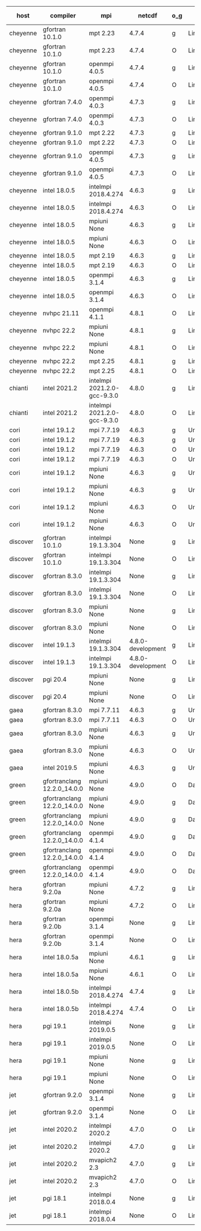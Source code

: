 

| host     | compiler                              | mpi                      | netcdf        | o_g        | os       | build       | u_pass          | u_fail          | s_pass            | s_fail            | e_pass             | e_fail             | nuopc_pass       | nuopc_fail       | artifacts link          |
|----------|---------------------------------------|--------------------------|---------------|------------|----------|-------------|-----------------|-----------------|-------------------|-------------------|--------------------|--------------------|------------------|------------------|-------------------------|
| cheyenne | gfortran 10.1.0 | mpt 2.23  | 4.7.4  | g | Linux | PASS | 13870 | 0 | 49 | 0 | 80 | 0 | 50 | 2 | <a href="https://github.com/esmf-org/esmf-test-artifacts/tree/85fac6ee4f45d1121e9a54a07996b45ed7ba10a2/fix_clang/gfortran/10.1.0/g/mpt/2.23" target="_blank">85fac6e</a> | 
| cheyenne | gfortran 10.1.0 | mpt 2.23  | 4.7.4  | O | Linux | PASS | 13870 | 0 | 49 | 0 | 80 | 0 | 50 | 2 | <a href="https://github.com/esmf-org/esmf-test-artifacts/tree/934fcce138b4a573f67ee1333e407e633680bc43/fix_clang/gfortran/10.1.0/O/mpt/2.23" target="_blank">934fcce</a> | 
| cheyenne | gfortran 10.1.0 | openmpi 4.0.5  | 4.7.4  | g | Linux | PASS | 13870 | 0 | 49 | 0 | 80 | 0 | 50 | 2 | <a href="https://github.com/esmf-org/esmf-test-artifacts/tree/c8f6302cc4c85bd43dd6e32fa8ae9b220b796dc8/fix_clang/gfortran/10.1.0/g/openmpi/4.0.5" target="_blank">c8f6302</a> | 
| cheyenne | gfortran 10.1.0 | openmpi 4.0.5  | 4.7.4  | O | Linux | PASS | 13870 | 0 | 49 | 0 | 80 | 0 | 50 | 2 | <a href="https://github.com/esmf-org/esmf-test-artifacts/tree/146a8d1f0b7ad7e3e8e15a00398113e66d29a132/fix_clang/gfortran/10.1.0/O/openmpi/4.0.5" target="_blank">146a8d1</a> | 
| cheyenne | gfortran 7.4.0 | openmpi 4.0.3  | 4.7.3  | g | Linux | PASS | 13870 | 0 | 49 | 0 | 80 | 0 | 50 | 2 | <a href="https://github.com/esmf-org/esmf-test-artifacts/tree/13b3c7361d3b74cb8f56cd4500ef60968558836f/fix_clang/gfortran/7.4.0/g/openmpi/4.0.3" target="_blank">13b3c73</a> | 
| cheyenne | gfortran 7.4.0 | openmpi 4.0.3  | 4.7.3  | O | Linux | PASS | 13870 | 0 | 49 | 0 | 80 | 0 | 50 | 2 | <a href="https://github.com/esmf-org/esmf-test-artifacts/tree/321c648780d6775ad368409a8e5cbc24edef7e2d/fix_clang/gfortran/7.4.0/O/openmpi/4.0.3" target="_blank">321c648</a> | 
| cheyenne | gfortran 9.1.0 | mpt 2.22  | 4.7.3  | g | Linux | PASS | 13870 | 0 | 49 | 0 | 80 | 0 | 50 | 2 | <a href="https://github.com/esmf-org/esmf-test-artifacts/tree/2892bc3457cd360cc2c8c5357a23f08faed84515/fix_clang/gfortran/9.1.0/g/mpt/2.22" target="_blank">2892bc3</a> | 
| cheyenne | gfortran 9.1.0 | mpt 2.22  | 4.7.3  | O | Linux | PASS | None | None | None | None | None | None | None | None | <a href="https://github.com/esmf-org/esmf-test-artifacts/tree/ec8c460e9385b8138bd55317f8736d6b7aef60f8/fix_clang/gfortran/9.1.0/O/mpt/2.22" target="_blank">ec8c460</a> | 
| cheyenne | gfortran 9.1.0 | openmpi 4.0.5  | 4.7.3  | g | Linux | PASS | 13870 | 0 | 49 | 0 | 80 | 0 | 50 | 2 | <a href="https://github.com/esmf-org/esmf-test-artifacts/tree/6ff16dada77a6fcaea85762f6ada8309c9581cfd/fix_clang/gfortran/9.1.0/g/openmpi/4.0.5" target="_blank">6ff16da</a> | 
| cheyenne | gfortran 9.1.0 | openmpi 4.0.5  | 4.7.3  | O | Linux | PASS | 13870 | 0 | 49 | 0 | 80 | 0 | 50 | 2 | <a href="https://github.com/esmf-org/esmf-test-artifacts/tree/04db1af9587c3b2464954c907a9a17de003809d6/fix_clang/gfortran/9.1.0/O/openmpi/4.0.5" target="_blank">04db1af</a> | 
| cheyenne | intel 18.0.5 | intelmpi 2018.4.274  | 4.6.3  | g | Linux | PASS | 13870 | 0 | 49 | 0 | 80 | 0 | 50 | 2 | <a href="https://github.com/esmf-org/esmf-test-artifacts/tree/a2874d4c3b72c074e92de14f8ed798d0751a0ec4/fix_clang/intel/18.0.5/g/intelmpi/2018.4.274" target="_blank">a2874d4</a> | 
| cheyenne | intel 18.0.5 | intelmpi 2018.4.274  | 4.6.3  | O | Linux | PASS | None | None | None | None | None | None | 0 | 52 | <a href="https://github.com/esmf-org/esmf-test-artifacts/tree/59b81ec313d24f56c1e260cdd42cb625bb536c91/fix_clang/intel/18.0.5/O/intelmpi/2018.4.274" target="_blank">59b81ec</a> | 
| cheyenne | intel 18.0.5 | mpiuni None  | 4.6.3  | g | Linux | PASS | 12314 | 0 | 8 | 0 | 43 | 0 | None | None | <a href="https://github.com/esmf-org/esmf-test-artifacts/tree/aacac1b80ac500916a52304a7b067bc75ff2f1a9/fix_clang/intel/18.0.5/g/mpiuni/None" target="_blank">aacac1b</a> | 
| cheyenne | intel 18.0.5 | mpiuni None  | 4.6.3  | O | Linux | PASS | 12314 | 0 | 8 | 0 | 43 | 0 | None | None | <a href="https://github.com/esmf-org/esmf-test-artifacts/tree/1b2e1d02cdb6816b767dc3d349896a31ae81c47c/fix_clang/intel/18.0.5/O/mpiuni/None" target="_blank">1b2e1d0</a> | 
| cheyenne | intel 18.0.5 | mpt 2.19  | 4.6.3  | g | Linux | PASS | 13870 | 0 | 49 | 0 | 80 | 0 | 50 | 2 | <a href="https://github.com/esmf-org/esmf-test-artifacts/tree/143a9fc0d7054efc4194edda91a097f639dcdda2/fix_clang/intel/18.0.5/g/mpt/2.19" target="_blank">143a9fc</a> | 
| cheyenne | intel 18.0.5 | mpt 2.19  | 4.6.3  | O | Linux | PASS | 13870 | 0 | 49 | 0 | 80 | 0 | 50 | 2 | <a href="https://github.com/esmf-org/esmf-test-artifacts/tree/c28ec932cdc8c2a153b3641c008056dc65cf9fee/fix_clang/intel/18.0.5/O/mpt/2.19" target="_blank">c28ec93</a> | 
| cheyenne | intel 18.0.5 | openmpi 3.1.4  | 4.6.3  | g | Linux | PASS | 13870 | 0 | 49 | 0 | 80 | 0 | 50 | 2 | <a href="https://github.com/esmf-org/esmf-test-artifacts/tree/28ae621d4421ca7583a4f24c9a8a838106689ca4/fix_clang/intel/18.0.5/g/openmpi/3.1.4" target="_blank">28ae621</a> | 
| cheyenne | intel 18.0.5 | openmpi 3.1.4  | 4.6.3  | O | Linux | PASS | 13870 | 0 | 49 | 0 | 80 | 0 | 50 | 2 | <a href="https://github.com/esmf-org/esmf-test-artifacts/tree/ad96426bdd0bb91f98fbb8d669946f9c03f0116d/fix_clang/intel/18.0.5/O/openmpi/3.1.4" target="_blank">ad96426</a> | 
| cheyenne | nvhpc 21.11 | openmpi 4.1.1  | 4.8.1  | O | Linux | PASS | None | None | None | None | None | None | None | None | <a href="https://github.com/esmf-org/esmf-test-artifacts/tree/89acae8f7610e0bc67fa8522b3c1fdaee7fa77ba/fix_clang/nvhpc/21.11/O/openmpi/4.1.1" target="_blank">89acae8</a> | 
| cheyenne | nvhpc 22.2 | mpiuni None  | 4.8.1  | g | Linux | PASS | 11677 | 637 | 4 | 4 | 40 | 3 | None | None | <a href="https://github.com/esmf-org/esmf-test-artifacts/tree/8a9bcc60c22c3c8a3e3afd7e35f146c78001d040/fix_clang/nvhpc/22.2/g/mpiuni/None" target="_blank">8a9bcc6</a> | 
| cheyenne | nvhpc 22.2 | mpiuni None  | 4.8.1  | O | Linux | PASS | 12312 | 2 | 8 | 0 | 43 | 0 | None | None | <a href="https://github.com/esmf-org/esmf-test-artifacts/tree/896a134fe505339166176a446f4d9efa208a0aa0/fix_clang/nvhpc/22.2/O/mpiuni/None" target="_blank">896a134</a> | 
| cheyenne | nvhpc 22.2 | mpt 2.25  | 4.8.1  | g | Linux | PASS | None | None | None | None | None | None | None | None | <a href="https://github.com/esmf-org/esmf-test-artifacts/tree/ffcd84e68151d952920c28dc0afb9c401acb021c/fix_clang/nvhpc/22.2/g/mpt/2.25" target="_blank">ffcd84e</a> | 
| cheyenne | nvhpc 22.2 | mpt 2.25  | 4.8.1  | O | Linux | PASS | None | None | None | None | None | None | None | None | <a href="https://github.com/esmf-org/esmf-test-artifacts/tree/dd48a84ead699b67908387449807046d729c51b4/fix_clang/nvhpc/22.2/O/mpt/2.25" target="_blank">dd48a84</a> | 
| chianti | intel 2021.2 | intelmpi 2021.2.0-gcc-9.3.0  | 4.8.0  | g | Linux | PASS | 13870 | 0 | 49 | 0 | 80 | 0 | 50 | 2 | <a href="https://github.com/esmf-org/esmf-test-artifacts/tree/36718c9dadc5c9deedf3b2b9ea7cd696cdfe58e7/fix_clang/intel/2021.2/g/intelmpi/2021.2.0-gcc-9.3.0" target="_blank">36718c9</a> | 
| chianti | intel 2021.2 | intelmpi 2021.2.0-gcc-9.3.0  | 4.8.0  | O | Linux | PASS | 13870 | 0 | 49 | 0 | 80 | 0 | 50 | 2 | <a href="https://github.com/esmf-org/esmf-test-artifacts/tree/f03f2b92466a87918a45403eeac656ab131d4522/fix_clang/intel/2021.2/O/intelmpi/2021.2.0-gcc-9.3.0" target="_blank">f03f2b9</a> | 
| cori | intel 19.1.2 | mpi 7.7.19  | 4.6.3  | g | Unicos | FAIL | None | None | None | None | None | None | None | None | <a href="https://github.com/esmf-org/esmf-test-artifacts/tree/cfd95a0b2f97e21e04fa91fedf048ae67d316803/fix_clang/intel/19.1.2/g/mpi/7.7.19" target="_blank">cfd95a0</a> | 
| cori | intel 19.1.2 | mpi 7.7.19  | 4.6.3  | g | Unicos | PASS | None | None | None | None | None | None | None | None | <a href="https://github.com/esmf-org/esmf-test-artifacts/tree/79297f4a263de67250e2a31eca1b1e253ef1402a/fix_clang/intel/19.1.2/g/mpi/7.7.19" target="_blank">79297f4</a> | 
| cori | intel 19.1.2 | mpi 7.7.19  | 4.6.3  | O | Unicos | FAIL | None | None | None | None | None | None | None | None | <a href="https://github.com/esmf-org/esmf-test-artifacts/tree/1d6cfd2008856ae23ba19d64bdcc3319e90b4bfe/fix_clang/intel/19.1.2/O/mpi/7.7.19" target="_blank">1d6cfd2</a> | 
| cori | intel 19.1.2 | mpi 7.7.19  | 4.6.3  | O | Unicos | PASS | None | None | None | None | None | None | None | None | <a href="https://github.com/esmf-org/esmf-test-artifacts/tree/74650421b3bdedb2c435620baff51f58a29c5ca5/fix_clang/intel/19.1.2/O/mpi/7.7.19" target="_blank">7465042</a> | 
| cori | intel 19.1.2 | mpiuni None  | 4.6.3  | g | Unicos | FAIL | None | None | None | None | None | None | None | None | <a href="https://github.com/esmf-org/esmf-test-artifacts/tree/074df14cb331f0dfc1eb46efd91de32d004a9fef/fix_clang/intel/19.1.2/g/mpiuni/None" target="_blank">074df14</a> | 
| cori | intel 19.1.2 | mpiuni None  | 4.6.3  | g | Unicos | PASS | None | None | None | None | None | None | None | None | <a href="https://github.com/esmf-org/esmf-test-artifacts/tree/ac08ca0091fc449b061239d873d307dd58c9ce20/fix_clang/intel/19.1.2/g/mpiuni/None" target="_blank">ac08ca0</a> | 
| cori | intel 19.1.2 | mpiuni None  | 4.6.3  | O | Unicos | FAIL | None | None | None | None | None | None | None | None | <a href="https://github.com/esmf-org/esmf-test-artifacts/tree/7769b8c56c435789d5ca859d88fe110145a67f90/fix_clang/intel/19.1.2/O/mpiuni/None" target="_blank">7769b8c</a> | 
| cori | intel 19.1.2 | mpiuni None  | 4.6.3  | O | Unicos | PASS | None | None | None | None | None | None | None | None | <a href="https://github.com/esmf-org/esmf-test-artifacts/tree/78d5a235ee851443dfee663af64567e3f32337a7/fix_clang/intel/19.1.2/O/mpiuni/None" target="_blank">78d5a23</a> | 
| discover | gfortran 10.1.0 | intelmpi 19.1.3.304  | None  | g | Linux | PASS | 13855 | 15 | 49 | 0 | 80 | 0 | 50 | 2 | <a href="https://github.com/esmf-org/esmf-test-artifacts/tree/40a313467e1976a0ccd815110bde7110238307bf/fix_clang/gfortran/10.1.0/g/intelmpi/19.1.3.304" target="_blank">40a3134</a> | 
| discover | gfortran 10.1.0 | intelmpi 19.1.3.304  | None  | O | Linux | PASS | 13855 | 15 | 49 | 0 | 80 | 0 | 50 | 2 | <a href="https://github.com/esmf-org/esmf-test-artifacts/tree/0fa8c99d606b420a73abca8e47793d4c2b6ff9ff/fix_clang/gfortran/10.1.0/O/intelmpi/19.1.3.304" target="_blank">0fa8c99</a> | 
| discover | gfortran 8.3.0 | intelmpi 19.1.3.304  | None  | g | Linux | PASS | 13855 | 15 | 49 | 0 | 80 | 0 | 50 | 2 | <a href="https://github.com/esmf-org/esmf-test-artifacts/tree/c41942fdb27c7399d2b1d2b4d990170c4cea8dbb/fix_clang/gfortran/8.3.0/g/intelmpi/19.1.3.304" target="_blank">c41942f</a> | 
| discover | gfortran 8.3.0 | intelmpi 19.1.3.304  | None  | O | Linux | PASS | 13855 | 15 | 49 | 0 | 80 | 0 | 50 | 2 | <a href="https://github.com/esmf-org/esmf-test-artifacts/tree/5624afea60fa960c5ccc1c200e274b25e8108234/fix_clang/gfortran/8.3.0/O/intelmpi/19.1.3.304" target="_blank">5624afe</a> | 
| discover | gfortran 8.3.0 | mpiuni None  | None  | g | Linux | PASS | 12314 | 0 | 8 | 0 | 43 | 0 | None | None | <a href="https://github.com/esmf-org/esmf-test-artifacts/tree/64b57a07c1701994f52a88766598a994ec95f34e/fix_clang/gfortran/8.3.0/g/mpiuni/None" target="_blank">64b57a0</a> | 
| discover | gfortran 8.3.0 | mpiuni None  | None  | O | Linux | PASS | 12314 | 0 | 8 | 0 | 43 | 0 | None | None | <a href="https://github.com/esmf-org/esmf-test-artifacts/tree/08949d885681ccd4b4ac53cdf54f0f57f5eab40f/fix_clang/gfortran/8.3.0/O/mpiuni/None" target="_blank">08949d8</a> | 
| discover | intel 19.1.3 | intelmpi 19.1.3.304  | 4.8.0-development  | g | Linux | PASS | 13870 | 0 | 49 | 0 | 80 | 0 | 50 | 2 | <a href="https://github.com/esmf-org/esmf-test-artifacts/tree/117a64bda803b24efb05cc38908c49122ec1e53d/fix_clang/intel/19.1.3/g/intelmpi/19.1.3.304" target="_blank">117a64b</a> | 
| discover | intel 19.1.3 | intelmpi 19.1.3.304  | 4.8.0-development  | O | Linux | PASS | 13870 | 0 | 49 | 0 | 80 | 0 | 50 | 2 | <a href="https://github.com/esmf-org/esmf-test-artifacts/tree/d8aed1608c9a57d9eb20fc2578f0894d22dc6cc5/fix_clang/intel/19.1.3/O/intelmpi/19.1.3.304" target="_blank">d8aed16</a> | 
| discover | pgi 20.4 | mpiuni None  | None  | g | Linux | PASS | 11689 | 625 | 4 | 4 | 40 | 3 | None | None | <a href="https://github.com/esmf-org/esmf-test-artifacts/tree/903ece7f4770476324277d2e217d54db6f358dcb/fix_clang/pgi/20.4/g/mpiuni/None" target="_blank">903ece7</a> | 
| discover | pgi 20.4 | mpiuni None  | None  | O | Linux | PASS | 11689 | 625 | 6 | 2 | 40 | 3 | None | None | <a href="https://github.com/esmf-org/esmf-test-artifacts/tree/b42fba25095dc72b17f7a8a78870d667ca674270/fix_clang/pgi/20.4/O/mpiuni/None" target="_blank">b42fba2</a> | 
| gaea | gfortran 8.3.0 | mpi 7.7.11  | 4.6.3  | g | Unicos | FAIL | None | None | None | None | None | None | None | None | <a href="https://github.com/esmf-org/esmf-test-artifacts/tree/16d2f1f080ea9e409deb667076a727785ac4b9d3/fix_clang/gfortran/8.3.0/g/mpi/7.7.11" target="_blank">16d2f1f</a> | 
| gaea | gfortran 8.3.0 | mpi 7.7.11  | 4.6.3  | O | Unicos | PASS | None | None | None | None | None | None | None | None | <a href="https://github.com/esmf-org/esmf-test-artifacts/tree/482b5a7fa07576ce107d27f3aea5a473bf35c601/fix_clang/gfortran/8.3.0/O/mpi/7.7.11" target="_blank">482b5a7</a> | 
| gaea | gfortran 8.3.0 | mpiuni None  | 4.6.3  | g | Unicos | PASS | None | None | None | None | None | None | None | None | <a href="https://github.com/esmf-org/esmf-test-artifacts/tree/6af6e17d96a8c82f7a769f496879e8298874fcad/fix_clang/gfortran/8.3.0/g/mpiuni/None" target="_blank">6af6e17</a> | 
| gaea | gfortran 8.3.0 | mpiuni None  | 4.6.3  | O | Unicos | PASS | None | None | None | None | None | None | None | None | <a href="https://github.com/esmf-org/esmf-test-artifacts/tree/098e0f6695bf10d1fb411ac82e971e9626994543/fix_clang/gfortran/8.3.0/O/mpiuni/None" target="_blank">098e0f6</a> | 
| gaea | intel 2019.5 | mpiuni None  | 4.6.3  | g | Unicos | FAIL | None | None | None | None | None | None | None | None | <a href="https://github.com/esmf-org/esmf-test-artifacts/tree/d8dcf204761ce1f7ba03da18c0bd6b67e39ab936/fix_clang/intel/2019.5/g/mpiuni/None" target="_blank">d8dcf20</a> | 
| green | gfortranclang 12.2.0_14.0.0 | mpiuni None  | 4.9.0  | O | Darwin | PASS | 12314 | 0 | 8 | 0 | 43 | 0 | None | None | <a href="https://github.com/esmf-org/esmf-test-artifacts/tree/2363b20e46ea4738f40ce27dc0101938806ce78d/fix_clang/gfortranclang/12.2.0_14.0.0/O/mpiuni/None" target="_blank">2363b20</a> | 
| green | gfortranclang 12.2.0_14.0.0 | mpiuni None  | 4.9.0  | g | Darwin | PASS | None | None | None | None | None | None | None | None | <a href="https://github.com/esmf-org/esmf-test-artifacts/tree/f24acf462c5cb83534dfe5411c244a4d753c70f0/fix_clang/gfortranclang/12.2.0_14.0.0/g/mpiuni/None" target="_blank">f24acf4</a> | 
| green | gfortranclang 12.2.0_14.0.0 | mpiuni None  | 4.9.0  | g | Darwin | PASS | 12314 | 0 | 8 | 0 | 43 | 0 | None | None | <a href="https://github.com/esmf-org/esmf-test-artifacts/tree/391487d2b77b29ee91abb875f023230752c6e1ce/fix_clang/gfortranclang/12.2.0_14.0.0/g/mpiuni/None" target="_blank">391487d</a> | 
| green | gfortranclang 12.2.0_14.0.0 | openmpi 4.1.4  | 4.9.0  | g | Darwin | PASS | 13869 | 1 | 49 | 0 | 80 | 0 | 40 | 12 | <a href="https://github.com/esmf-org/esmf-test-artifacts/tree/0ed6fc943047e5e0001232a98ac01ca445531545/fix_clang/gfortranclang/12.2.0_14.0.0/g/openmpi/4.1.4" target="_blank">0ed6fc9</a> | 
| green | gfortranclang 12.2.0_14.0.0 | openmpi 4.1.4  | 4.9.0  | O | Darwin | PASS | None | None | None | None | None | None | None | None | <a href="https://github.com/esmf-org/esmf-test-artifacts/tree/c9f3a0b85e278a0e45434261da62afc1f9971ca5/fix_clang/gfortranclang/12.2.0_14.0.0/O/openmpi/4.1.4" target="_blank">c9f3a0b</a> | 
| green | gfortranclang 12.2.0_14.0.0 | openmpi 4.1.4  | 4.9.0  | O | Darwin | PASS | 13869 | 1 | 49 | 0 | 80 | 0 | 40 | 12 | <a href="https://github.com/esmf-org/esmf-test-artifacts/tree/927c3e42aa053d310499b6177b8deb37b5015d21/fix_clang/gfortranclang/12.2.0_14.0.0/O/openmpi/4.1.4" target="_blank">927c3e4</a> | 
| hera | gfortran 9.2.0a | mpiuni None  | 4.7.2  | g | Linux | PASS | 12314 | 0 | 8 | 0 | 43 | 0 | None | None | <a href="https://github.com/esmf-org/esmf-test-artifacts/tree/93a19152e141572707b5ce1ac81d0477bc1b940c/fix_clang/gfortran/9.2.0a/g/mpiuni/None" target="_blank">93a1915</a> | 
| hera | gfortran 9.2.0a | mpiuni None  | 4.7.2  | O | Linux | PASS | 12314 | 0 | 8 | 0 | 43 | 0 | None | None | <a href="https://github.com/esmf-org/esmf-test-artifacts/tree/2556bde729200d9c4973cc1a862ad7cedba61984/fix_clang/gfortran/9.2.0a/O/mpiuni/None" target="_blank">2556bde</a> | 
| hera | gfortran 9.2.0b | openmpi 3.1.4  | None  | g | Linux | PASS | 13870 | 0 | 49 | 0 | 80 | 0 | 52 | 0 | <a href="https://github.com/esmf-org/esmf-test-artifacts/tree/11ffdb05d1a11b56327a759c8622b1eba71cb30b/fix_clang/gfortran/9.2.0b/g/openmpi/3.1.4" target="_blank">11ffdb0</a> | 
| hera | gfortran 9.2.0b | openmpi 3.1.4  | None  | O | Linux | PASS | 13870 | 0 | 49 | 0 | 80 | 0 | 52 | 0 | <a href="https://github.com/esmf-org/esmf-test-artifacts/tree/4b937c1c18a31017253b34beb3c242c0e9d63b13/fix_clang/gfortran/9.2.0b/O/openmpi/3.1.4" target="_blank">4b937c1</a> | 
| hera | intel 18.0.5a | mpiuni None  | 4.6.1  | g | Linux | PASS | 12314 | 0 | 8 | 0 | 43 | 0 | None | None | <a href="https://github.com/esmf-org/esmf-test-artifacts/tree/fc6387adc74d4afb450dff47998f1eccd3b69305/fix_clang/intel/18.0.5a/g/mpiuni/None" target="_blank">fc6387a</a> | 
| hera | intel 18.0.5a | mpiuni None  | 4.6.1  | O | Linux | PASS | 12314 | 0 | 8 | 0 | 43 | 0 | None | None | <a href="https://github.com/esmf-org/esmf-test-artifacts/tree/eaa4d42b2fd2e35bd70376184531b4c51b707bcd/fix_clang/intel/18.0.5a/O/mpiuni/None" target="_blank">eaa4d42</a> | 
| hera | intel 18.0.5b | intelmpi 2018.4.274  | 4.7.4  | g | Linux | PASS | 13870 | 0 | 49 | 0 | 80 | 0 | 52 | 0 | <a href="https://github.com/esmf-org/esmf-test-artifacts/tree/337d88186301eb6364cfd8c3a96aabcd538bf24b/fix_clang/intel/18.0.5b/g/intelmpi/2018.4.274" target="_blank">337d881</a> | 
| hera | intel 18.0.5b | intelmpi 2018.4.274  | 4.7.4  | O | Linux | PASS | 13870 | 0 | 49 | 0 | 80 | 0 | 52 | 0 | <a href="https://github.com/esmf-org/esmf-test-artifacts/tree/5669b1449c91939551090512a3160120787a7b4f/fix_clang/intel/18.0.5b/O/intelmpi/2018.4.274" target="_blank">5669b14</a> | 
| hera | pgi 19.1 | intelmpi 2019.0.5  | None  | g | Linux | PASS | 12995 | 875 | None | None | None | None | None | None | <a href="https://github.com/esmf-org/esmf-test-artifacts/tree/bff472fb718a2b569d6201c48f767aceac657c6b/fix_clang/pgi/19.1/g/intelmpi/2019.0.5" target="_blank">bff472f</a> | 
| hera | pgi 19.1 | intelmpi 2019.0.5  | None  | O | Linux | PASS | 13043 | 827 | None | None | None | None | None | None | <a href="https://github.com/esmf-org/esmf-test-artifacts/tree/2c2ac39dbcf62e87a6f09e0bd38fafa9d72a4631/fix_clang/pgi/19.1/O/intelmpi/2019.0.5" target="_blank">2c2ac39</a> | 
| hera | pgi 19.1 | mpiuni None  | None  | g | Linux | PASS | 11689 | 625 | 4 | 4 | 40 | 3 | None | None | <a href="https://github.com/esmf-org/esmf-test-artifacts/tree/8ac85feb785a82d29c9efcbc033ebd30385c51c6/fix_clang/pgi/19.1/g/mpiuni/None" target="_blank">8ac85fe</a> | 
| hera | pgi 19.1 | mpiuni None  | None  | O | Linux | PASS | 11689 | 625 | 6 | 2 | 40 | 3 | None | None | <a href="https://github.com/esmf-org/esmf-test-artifacts/tree/943649886d57384cb3d4bdca012156f884f4a1bc/fix_clang/pgi/19.1/O/mpiuni/None" target="_blank">9436498</a> | 
| jet | gfortran 9.2.0 | openmpi 3.1.4  | None  | g | Linux | PASS | 13870 | 0 | 49 | 0 | 80 | 0 | 52 | 0 | <a href="https://github.com/esmf-org/esmf-test-artifacts/tree/8a4f3b4a3a5bee5aac295d733cb552df0c8dc14e/fix_clang/gfortran/9.2.0/g/openmpi/3.1.4" target="_blank">8a4f3b4</a> | 
| jet | gfortran 9.2.0 | openmpi 3.1.4  | None  | O | Linux | PASS | 13870 | 0 | 49 | 0 | 80 | 0 | 52 | 0 | <a href="https://github.com/esmf-org/esmf-test-artifacts/tree/307cffcc959242466ad4429f55fc541c89aee1b1/fix_clang/gfortran/9.2.0/O/openmpi/3.1.4" target="_blank">307cffc</a> | 
| jet | intel 2020.2 | intelmpi 2020.2  | 4.7.0  | O | Linux | PASS | 13870 | 0 | 49 | 0 | 80 | 0 | 52 | 0 | <a href="https://github.com/esmf-org/esmf-test-artifacts/tree/60f8105e4ad6329869521715ec3b8bd89d1805cf/fix_clang/intel/2020.2/O/intelmpi/2020.2" target="_blank">60f8105</a> | 
| jet | intel 2020.2 | intelmpi 2020.2  | 4.7.0  | g | Linux | PASS | 13870 | 0 | 49 | 0 | 80 | 0 | 52 | 0 | <a href="https://github.com/esmf-org/esmf-test-artifacts/tree/54e067c05532a514216da4801fd833da761a0727/fix_clang/intel/2020.2/g/intelmpi/2020.2" target="_blank">54e067c</a> | 
| jet | intel 2020.2 | mvapich2 2.3  | 4.7.0  | g | Linux | FAIL | None | None | None | None | None | None | None | None | <a href="https://github.com/esmf-org/esmf-test-artifacts/tree/cbbcf409ffe7d4c6be539dc9699187f04fa9e624/fix_clang/intel/2020.2/g/mvapich2/2.3" target="_blank">cbbcf40</a> | 
| jet | intel 2020.2 | mvapich2 2.3  | 4.7.0  | O | Linux | FAIL | None | None | None | None | None | None | None | None | <a href="https://github.com/esmf-org/esmf-test-artifacts/tree/3797e902162ab0acff63a8256be42fd606878e86/fix_clang/intel/2020.2/O/mvapich2/2.3" target="_blank">3797e90</a> | 
| jet | pgi 18.1 | intelmpi 2018.0.4  | None  | g | Linux | FAIL | None | None | None | None | None | None | None | None | <a href="https://github.com/esmf-org/esmf-test-artifacts/tree/4096581743c3e32b69856ec5d8136618df8d8221/fix_clang/pgi/18.1/g/intelmpi/2018.0.4" target="_blank">4096581</a> | 
| jet | pgi 18.1 | intelmpi 2018.0.4  | None  | O | Linux | FAIL | None | None | None | None | None | None | None | None | <a href="https://github.com/esmf-org/esmf-test-artifacts/tree/caddb86ac9197734dcaf397deaa3f8b5872a976d/fix_clang/pgi/18.1/O/intelmpi/2018.0.4" target="_blank">caddb86</a> | 
